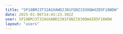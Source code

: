 ```yaml
---
title: "SP10BMJ3T32AGXAWD2JN1FQNZ1930QW4Z85F18WDW"
date: 2025-01-06T14:43:23.302Z
user: SP10BMJ3T32AGXAWD2JN1FQNZ1930QW4Z85F18WDW
layout: "users"
---
```

    